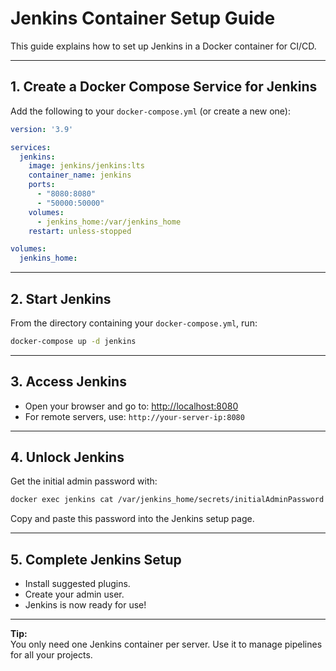 # Jenkins Container Setup Guide

This guide explains how to set up Jenkins in a Docker container for CI/CD.

---

## 1. Create a Docker Compose Service for Jenkins

Add the following to your `docker-compose.yml` (or create a new one):

```yaml
version: '3.9'

services:
  jenkins:
    image: jenkins/jenkins:lts
    container_name: jenkins
    ports:
      - "8080:8080"
      - "50000:50000"
    volumes:
      - jenkins_home:/var/jenkins_home
    restart: unless-stopped

volumes:
  jenkins_home:
```

---

## 2. Start Jenkins

From the directory containing your `docker-compose.yml`, run:

```sh
docker-compose up -d jenkins
```

---

## 3. Access Jenkins

- Open your browser and go to: [http://localhost:8080](http://localhost:8080)
- For remote servers, use: `http://your-server-ip:8080`

---

## 4. Unlock Jenkins

Get the initial admin password with:

```sh
docker exec jenkins cat /var/jenkins_home/secrets/initialAdminPassword
```

Copy and paste this password into the Jenkins setup page.

---

## 5. Complete Jenkins Setup

- Install suggested plugins.
- Create your admin user.
- Jenkins is now ready for use!

---

**Tip:**  
You only need one Jenkins container per server. Use it to manage pipelines for all your projects.
